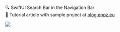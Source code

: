 🔍 SwiftUI Search Bar in the Navigation Bar<br />
📖 Tutorial article with sample project at [blog.eppz.eu](http://blog.eppz.eu/swiftui-search-bar-in-the-navigation-bar)

<a href="http://blog.eppz.eu/swiftui-search-bar-in-the-navigation-bar" target="_blank"><img src="https://github.com/Geri-Borbas/Geri-Borbas/raw/master/SwiftUI_Search_Bar_in_Navigation_Bar_Rounded_360p.gif"></a>

